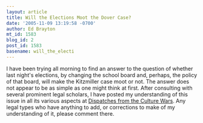 ```yaml
---
layout: article
title: Will the Elections Moot the Dover Case?
date: '2005-11-09 13:19:58 -0700'
author: Ed Brayton
mt_id: 1583
blog_id: 2
post_id: 1583
basename: will_the_electi
---
```

I have been trying all morning to find an answer to the question of whether last night's elections, by changing the school board and, perhaps, the policy of that board, will make the Kitzmiller case moot or not. The answer does not appear to be as simple as one might think at first. After consulting with several prominent legal scholars, I have posted my understanding of this issue in all its various aspects at [Dispatches from the Culture Wars](http://www.stcynic.com/blog/archives/2005/11/the_dover_case_and_the_school.php). Any legal types who have anything to add, or corrections to make of my understanding of it, please comment there.
